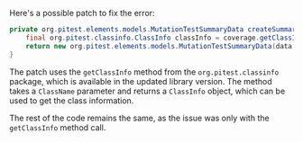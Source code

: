 Here's a possible patch to fix the error:
```java
private org.pitest.elements.models.MutationTestSummaryData createSummaryData(final org.pitest.coverage.CoverageDatabase coverage, final org.pitest.mutationtest.ClassMutationResults data) {
    final org.pitest.classinfo.ClassInfo classInfo = coverage.getClassInfo(data.getMutatedClass());
    return new org.pitest.elements.models.MutationTestSummaryData(data.getFileName(), data.getMutations(), classInfo);
}
```
The patch uses the `getClassInfo` method from the `org.pitest.classinfo` package, which is available in the updated library version. The method takes a `ClassName` parameter and returns a `ClassInfo` object, which can be used to get the class information.

The rest of the code remains the same, as the issue was only with the `getClassInfo` method call.